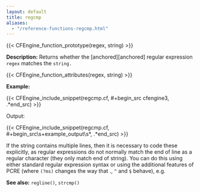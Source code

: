 ```yaml
---
layout: default
title: regcmp
aliases:
  - "/reference-functions-regcmp.html"
---
```


{{< CFEngine_function_prototype(regex, string) >}}

**Description:** Returns whether the [anchored][anchored] regular expression
`regex` matches the `string.`

{{< CFEngine_function_attributes(regex, string) >}}

**Example:**

{{< CFEngine_include_snippet(regcmp.cf, #\+begin_src cfengine3, .*end_src) >}}

Output:

{{< CFEngine_include_snippet(regcmp.cf, #\+begin_src\s+example_output\s*, .*end_src) >}}

If the string contains multiple lines, then it is necessary to code these
explicitly, as regular expressions do not normally match the end of line
as a regular character (they only match end of string). You can do this
using either standard regular expression syntax or using the additional
features of PCRE (where `(?ms)` changes the way that ., `^` and `$` behave), e.g.

**See also:** `regline()`, `strcmp()`
